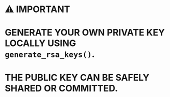 # ⚠️ IMPORTANT

# GENERATE YOUR OWN PRIVATE KEY LOCALLY USING `generate_rsa_keys()`.
# THE PUBLIC KEY CAN BE SAFELY SHARED OR COMMITTED.
